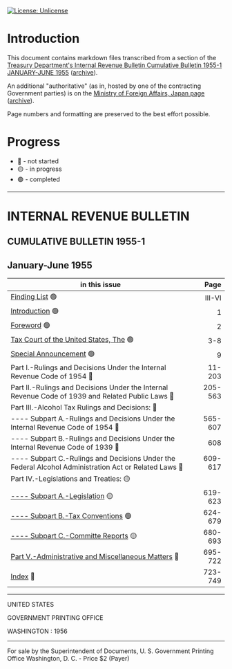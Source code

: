 [![License: Unlicense](https://img.shields.io/badge/license-Unlicense-blue.svg)](http://unlicense.org/)

# Introduction

This document contains markdown files transcribed from a section of the [Treasury Department's Internal Revenue Bulletin Cumulative Bulletin 1955-1 JANUARY-JUNE 1955](https://www.govinfo.gov/content/pkg/GOVPUB-T22-fdc2ce58a1cfd6cd3f7cdc35cb9793b5/pdf/GOVPUB-T22-fdc2ce58a1cfd6cd3f7cdc35cb9793b5-1.pdf) ([archive](https://archive.ph/lr8ut)).

An additional "authoritative" (as in, hosted by one of the contracting Government parties) is on the [Ministry of Foreign Affairs, Japan page](https://www.mofa.go.jp/mofaj/gaiko/treaty/pdfs/A-S38(3)-256.pdf) ([archive](https://archive.ph/oSQAU)).

Page numbers and formatting are preserved to the best effort possible.

# Progress

* 🔴 - not started
* 🟡 - in progress
* 🟢 - completed

---

# INTERNAL REVENUE BULLETIN
## CUMULATIVE BULLETIN 1955-1
## January-June 1955

| **in this issue**                                                                                                  |    Page |
|--------------------------------------------------------------------------------------------------------------------|--------:|
| [Finding List](Finding%20List.md) 🟢                                                                               |  III-VI |
| [Introduction](Introduction.md) 🟢                                                                                 |       1 |
| [Foreword](Foreword.md) 🟢                                                                                         |       2 |
| [Tax Court of the United States, The](Tax%20Court.md) 🟢                                                           |     3-8 | 
| [Special Announcement](Special%20Announcement.md) 🟢                                                               |       9 |
| Part I.-Rulings and Decisions Under the Internal Revenue Code of 1954 🔴                                           |  11-203 |
| Part II.-Rulings and Decisions Under the Internal Revenue Code of 1939 and Related Public Laws 🔴                  | 205-563 |
| Part III.-Alcohol Tax Rulings and Decisions: 🔴                                                                    |         |
| ---- Subpart A.-Rulings and Decisions Under the Internal Revenue Code of 1954 🔴                                   | 565-607 |
| ---- Subpart B.-Rulings and Decisions Under the Internal Revenue Code of 1939 🔴                                   |     608 |
| ---- Subpart C.-Rulings and Decisions Under the Federal Alcohol Administration Act or Related Laws 🔴              | 609-617 |
| Part IV.-Legislations and Treaties: 🟡                                                                             |         |
| [---- Subpart A.-Legislation](Part%20IV.-Legislations%20and%20Treaties.Subpart%20A.-Legislation.md) 🟡             | 619-623 | 
| [---- Subpart B.-Tax Conventions](Part%20IV.-Legislations%20and%20Treaties.Subpart%20B.-Tax%20Conventions.md) 🟢   | 624-679 |
| [---- Subpart C.-Committe Reports](Part%20IV.-Legislations%20and%20Treaties.Subpart%20C.-Committe%20Reports.md) 🟡 | 680-693 |
| [Part V.-Administrative and Miscellaneous Matters](Part%20V.-Administrative%20and%20Miscellaneous%20Matters.md) 🔴 | 695-722 |
| [Index](Index.md) 🔴                                                                                               | 723-749 |

---

UNITED STATES

GOVERNMENT PRINTING OFFICE

WASHINGTON : 1956

---

For sale by the Superintendent of Documents, U. S. Government Printing Office
Washington, D. C. - Price $2 (Payer)
